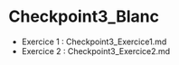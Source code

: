 # Checkpoint3_Blanc

- Exercice 1 : Checkpoint3_Exercice1.md
- Exercice 2 : Checkpoint3_Exercice2.md
